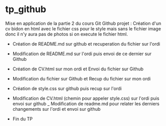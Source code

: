 # tp_github
Mise en application de la partie 2 du cours Git Github
projet : Création d'un cv bidon en html avec le fichier css pour le style mais sans le fichier image donc il n'y aura pas de photos si on execute le fichier html.

- Création de README.md sur github et recuperation du fichier sur l'ordi
- Modification de README.md sur l'ordi puis envoi de ce dernier sur Github

- Création de CV.html sur mon ordi et Envoi du fichier sur Github
- Modification du fichier sur Github et Recup du fichier sur mon ordi

- Création de style.css sur github puis recup sur l'ordi
- Modification de CV.html (chemin pour appeler style.css) sur l'ordi puis envoi sur github
_ Modification de readme.md pour relater les derniers changements sur l'ordi et envoi sur github

- Fin du TP
